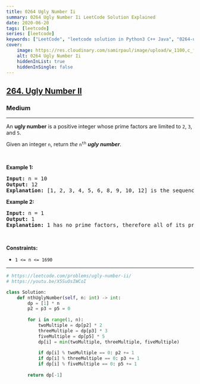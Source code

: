 ```yaml
---
title: 0264 Ugly Number Ii
summary: 0264 Ugly Number Ii LeetCode Solution Explained
date: 2020-06-20
tags: [leetcode]
series: [leetcode]
keywords: ["LeetCode", "leetcode solution in Python3 C++ Java", "0264-ugly-number-ii LeetCode Solution Explained"]
cover:
    image: https://res.cloudinary.com/samirpaul/image/upload/w_1100,c_fit,co_rgb:FFFFFF,l_text:Arial_75_bold:0264 Ugly Number Ii - Solution Explained/problem-solving.webp
    alt: 0264 Ugly Number Ii
    hiddenInList: true
    hiddenInSingle: false
---
```



<h2><a href="https://leetcode.com/problems/ugly-number-ii/">264. Ugly Number II</a></h2><h3>Medium</h3><hr><div><p>An <strong>ugly number</strong> is a positive integer whose prime factors are limited to <code>2</code>, <code>3</code>, and <code>5</code>.</p>

<p>Given an integer <code>n</code>, return <em>the</em> <code>n<sup>th</sup></code> <em><strong>ugly number</strong></em>.</p>

<p>&nbsp;</p>
<p><strong class="example">Example 1:</strong></p>

<pre><strong>Input:</strong> n = 10
<strong>Output:</strong> 12
<strong>Explanation:</strong> [1, 2, 3, 4, 5, 6, 8, 9, 10, 12] is the sequence of the first 10 ugly numbers.
</pre>

<p><strong class="example">Example 2:</strong></p>

<pre><strong>Input:</strong> n = 1
<strong>Output:</strong> 1
<strong>Explanation:</strong> 1 has no prime factors, therefore all of its prime factors are limited to 2, 3, and 5.
</pre>

<p>&nbsp;</p>
<p><strong>Constraints:</strong></p>

<ul>
	<li><code>1 &lt;= n &lt;= 1690</code></li>
</ul>
</div>

---




```python
# https://leetcode.com/problems/ugly-number-ii/
# https://youtu.be/X5SuOsIWCoI

class Solution:
    def nthUglyNumber(self, n: int) -> int:
        dp = [1] * n
        p2 = p3 = p5 = 0
        
        for i in range(1, n):
            twoMultiple = dp[p2] * 2
            threeMultiple = dp[p3] * 3
            fiveMultiple = dp[p5] * 5
            dp[i] = min(twoMultiple, threeMultiple, fiveMultiple)
            
            if dp[i] % twoMultiple == 0: p2 += 1
            if dp[i] % threeMultiple == 0: p3 += 1
            if dp[i] % fiveMultiple == 0: p5 += 1
        
        return dp[-1]
```
